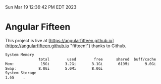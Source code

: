 Sun Mar 19 12:36:42 PM EDT 2023

# Angular Fifteen


This project is live at [https://angularfifteen.github.io](https://angularfifteen.github.io "fifteen!") thanks to Github.

```bash
System Memory
               total        used        free      shared  buff/cache   available
Mem:            15Gi       3.2Gi       3.1Gi       619Mi       9.0Gi        11Gi
Swap:          8.0Gi       5.0Mi       8.0Gi
System Storage
1.6G	.
